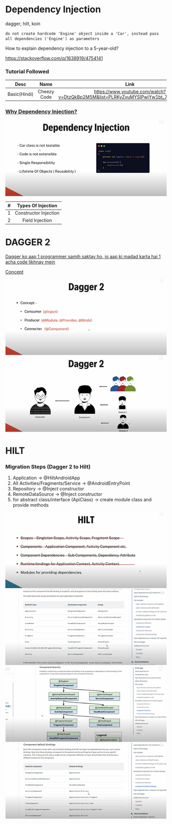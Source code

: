 # Dependency Injection
dagger, hilt, koin

```
do not create hardcode 'Engine' object inside a 'Car', instead pass all dependencies ('Engine') as parameters
```

How to explain dependency injection to a 5-year-old?

https://stackoverflow.com/q/1638919/4754141


### Tutorial Followed
|Desc|Name|Link|
|:-:|:-:|:-:
|Basic(Hindi)|Cheezy Code|https://www.youtube.com/watch?v=DtzQkBp2M5M&list=PLRKyZvuMYSIPwjYw1bt_7u7nEwe6vATQd

### [Why Dependency Injection?](https://youtu.be/DtzQkBp2M5M?list=PLRKyZvuMYSIPwjYw1bt_7u7nEwe6vATQd&t=146)

![why-dependency-injection](https://github.com/shanraisshan/Notes/blob/main/Android/Architecture/Pattern/Dependency/!/why-dependency-injection.png)

|#|Types Of Injection|
|:-:|:-:|
|1|Constructor Injection|
|2|Field Injection|

# DAGGER 2
[Dagger ko aap 1 programmer samjh saktay ho, jo aap ki madad karta hai 1 acha code likhnay mein](https://youtu.be/cg0yCHW2Keg?t=130)

[Concept](https://youtu.be/cg0yCHW2Keg?t=139)

![dagger1](https://github.com/shanraisshan/Notes/blob/main/Android/Architecture/Pattern/Dependency/!/dagger1.png)
![dagger2](https://github.com/shanraisshan/Notes/blob/main/Android/Architecture/Pattern/Dependency/!/dagger2.png)

# HILT

### Migration Steps (Dagger 2 to Hilt) 

1. Application -> @HiltAndroidApp
2. All Activities/Fragments/Service -> @AndroidEntryPoint
3. Repository -> @Inject constructor
4. RemoteDataSource -> @Inject constructor
5. for abstract class/interface (ApiClass) -> create module class and provide methods

![hilt1](https://github.com/shanraisshan/Notes/blob/main/Android/Architecture/Pattern/Dependency/!/hilt1.png)
![hilt2](https://github.com/shanraisshan/Notes/blob/main/Android/Architecture/Pattern/Dependency/!/hilt2.png)
![hilt3](https://github.com/shanraisshan/Notes/blob/main/Android/Architecture/Pattern/Dependency/!/hilt3.png)
![hilt4](https://github.com/shanraisshan/Notes/blob/main/Android/Architecture/Pattern/Dependency/!/hilt4.png)
